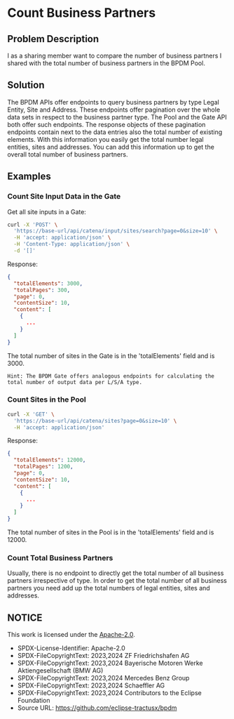 # Count Business Partners

## Problem Description

I as a sharing member want to compare the number of business partners I shared with the total number of business partners in the BPDM Pool.

## Solution

The BPDM APIs offer endpoints to query business partners by type Legal Entity, Site and Address.
These endpoints offer pagination over the whole data sets in respect to the business partner type.
The Pool and the Gate API both offer such endpoints.
The response objects of these pagination endpoints contain next to the data entries also the total number of existing elements.
With this information you easily get the total number legal entities, sites and addresses.
You can add this information up to get the overall total number of business partners.

## Examples

### Count Site Input Data in the Gate

Get all site inputs in a Gate:

```bash
curl -X 'POST' \
  'https://base-url/api/catena/input/sites/search?page=0&size=10' \
  -H 'accept: application/json' \
  -H 'Content-Type: application/json' \
  -d '[]'
```

Response:

```json
{
  "totalElements": 3000,
  "totalPages": 300,
  "page": 0,
  "contentSize": 10,
  "content": [
    {
      ...
    }
  ]
}
```

The total number of sites in the Gate is in the 'totalElements' field and is 3000.

`Hint: The BPDM Gate offers analogous endpoints for calculating the total number of output data per L/S/A type.`

### Count Sites in the Pool

```bash
curl -X 'GET' \
  'https://base-url/api/catena/sites?page=0&size=10' \
  -H 'accept: application/json'
```

Response:

```json
{
  "totalElements": 12000,
  "totalPages": 1200,
  "page": 0,
  "contentSize": 10,
  "content": [
    {
      ...
    }
  ]
}
```

The total number of sites in the Pool is in the 'totalElements' field and is 12000.

### Count Total Business Partners

Usually, there is no endpoint to directly get the total number of all business partners irrespective of type.
In order to get the total number of all business partners you need add up the total numbers of legal entities, sites and addresses.

## NOTICE

This work is licensed under the [Apache-2.0](https://www.apache.org/licenses/LICENSE-2.0).

- SPDX-License-Identifier: Apache-2.0
- SPDX-FileCopyrightText: 2023,2024 ZF Friedrichshafen AG
- SPDX-FileCopyrightText: 2023,2024 Bayerische Motoren Werke Aktiengesellschaft (BMW AG)
- SPDX-FileCopyrightText: 2023,2024 Mercedes Benz Group
- SPDX-FileCopyrightText: 2023,2024 Schaeffler AG
- SPDX-FileCopyrightText: 2023,2024 Contributors to the Eclipse Foundation
- Source URL: https://github.com/eclipse-tractusx/bpdm



